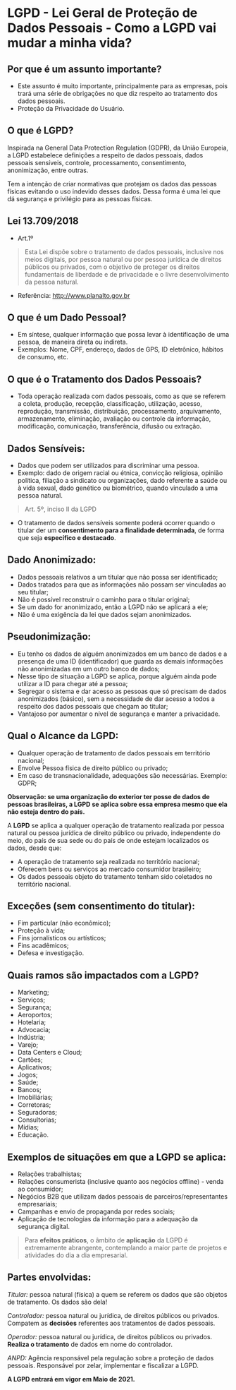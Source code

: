 # LGPD - Lei Geral de Proteção de Dados Pessoais - Como a LGPD vai mudar a minha vida?

## Por que é um assunto importante?

- Este assunto é muito importante, principalmente para as empresas, pois trará uma série de obrigações no que diz respeito ao tratamento dos dados pessoais.
- Proteção da Privacidade do Usuário.

## O que é LGPD?

Inspirada na General Data Protection Regulation (GDPR), da União Europeia, a LGPD estabelece definições a respeito de dados pessoais, dados pessoais sensíveis, controle, processamento, consentimento, anonimização, entre outras.

Tem a intenção de criar normativas que protejam os dados das pessoas físicas evitando o uso indevido desses dados. Dessa forma é uma lei que dá segurança e privilégio para as pessoas físicas.

## Lei 13.709/2018

- Art.1º
> Esta Lei dispõe sobre o tratamento de dados pessoais, inclusive nos meios digitais, por pessoa natural ou por pessoa jurídica de direitos públicos ou privados, com o objetivo de proteger os direitos fundamentais de liberdade e de privacidade e o livre desenvolvimento da pessoa natural.

- Referência: http://www.planalto.gov.br

## O que é um Dado Pessoal?
- Em síntese, qualquer informação que possa levar à identificação de uma pessoa, de maneira direta ou indireta.
- Exemplos: Nome, CPF, endereço, dados de GPS, ID eletrônico, hábitos de consumo, etc.

## O que é o Tratamento dos Dados Pessoais?
- Toda operação realizada com dados pessoais, como as que se referem a coleta, produção, recepção, classificação, utilização, acesso, reprodução, transmissão, distribuição, processamento, arquivamento, armazenamento, eliminação, avaliação ou controle da informação, modificação, comunicação, transferência, difusão ou extração.

## Dados Sensíveis:
- Dados que podem ser utilizados para discriminar uma pessoa.
- Exemplo: dado de origem racial ou étnica, convicção religiosa, opinião política, filiação a sindicato ou organizações, dado referente a saúde ou à vida sexual, dado genético ou biométrico, quando vinculado a uma pessoa natural.
> Art. 5º, inciso II da LGPD

- O tratamento de dados sensíveis somente poderá ocorrer quando o titular der um **consentimento para a finalidade determinada**, de forma que seja **específico e destacado**.

## Dado Anonimizado:
- Dados pessoais relativos a um titular que não possa ser identificado;
- Dados tratados para que as informações não possam ser vinculadas ao seu titular;
- Não é possível reconstruir o caminho para o titular original;
- Se um dado for anonimizado, então a LGPD não se aplicará a ele;
- Não é uma exigência da lei que dados sejam anonimizados.

## Pseudonimização:
- Eu tenho os dados de alguém anonimizados em um banco de dados e a presença de uma ID (identificador) que guarda as demais informações não anonimizadas em um outro banco de dados;
- Nesse tipo de situação a LGPD se aplica, porque alguém ainda pode utilizar a ID para chegar até a pessoa;
- Segregar o sistema e dar acesso as pessoas que só precisam de dados anonimizados (básico), sem a necessidade de dar acesso a todos a respeito dos dados pessoais que chegam ao titular;
- Vantajoso por aumentar o nível de segurança e manter a privacidade.

## Qual o Alcance da LGPD:
- Qualquer operação de tratamento de dados pessoais em território nacional;
- Envolve Pessoa física de direito público ou privado;
- Em caso de transnacionalidade, adequações são necessárias. Exemplo: GDPR;

**Observação: se uma organização do exterior ter posse de dados de pessoas brasileiras, a LGPD se aplica sobre essa empresa mesmo que ela não esteja dentro do país.**

A **LGPD** se aplica a qualquer operação de tratamento realizada por pessoa natural ou pessoa jurídica de direito público ou privado, independente do meio, do país de sua sede ou do país de onde estejam localizados os dados, desde que:

- A operação de tratamento seja realizada no território nacional;
- Oferecem bens ou serviços ao mercado consumidor brasileiro;
- Os dados pessoais objeto do tratamento tenham sido coletados no território nacional.

## Exceções (sem consentimento do titular):
- Fim particular (não econômico);
- Proteção à vida;
- Fins jornalísticos ou artísticos;
- Fins acadêmicos;
- Defesa e investigação.

## Quais ramos são impactados com a LGPD?

- Marketing;
- Serviços;
- Segurança;
- Aeroportos;
- Hotelaria;
- Advocacia;
- Indústria;
- Varejo;
- Data Centers e Cloud;
- Cartões;
- Aplicativos;
- Jogos;
- Saúde;
- Bancos;
- Imobiliárias;
- Corretoras;
- Seguradoras;
- Consultorias;
- Mídias;
- Educação.

## Exemplos de situações em que a LGPD se aplica:

- Relações trabalhistas;
- Relações consumerista (inclusive quanto aos negócios offline) - venda ao consumidor;
- Negócios B2B que utilizam dados pessoais de parceiros/representantes empresariais;
- Campanhas e envio de propaganda por redes sociais;
- Aplicação de tecnologias da informação para a adequação da segurança digital.

>Para **efeitos práticos**, o âmbito de **aplicação** da LGPD é extremamente abrangente, contemplando a maior parte de projetos e atividades do dia a dia empresarial.

## Partes envolvidas:

*Titular:* pessoa natural (física) a quem se referem os dados que são objetos de tratamento.
Os dados são dela!

*Controlador:* pessoa natural ou jurídica, de direitos públicos ou privados. Compatem as **decisões** referentes aos tratamentos de dados pessoais.

*Operador:* pessoa natural ou jurídica, de direitos públicos ou privados. **Realiza o tratamento** de dados em nome do controlador.

*ANPD:* Agência responsável pela regulação sobre a proteção de dados pessoais. Responsável por zelar, implementar e fiscalizar a LGPD.


**A LGPD entrará em vigor em Maio de 2021.**
